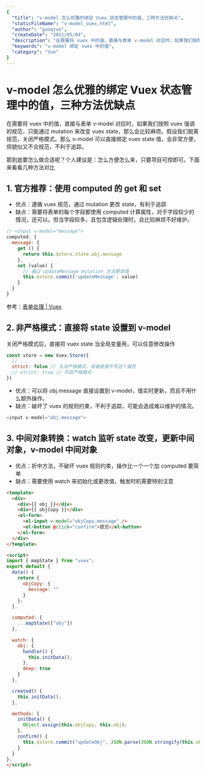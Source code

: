 ```yaml
---
{
  "title": "v-model 怎么优雅的绑定 Vuex 状态管理中的值，三种方法优缺点",
  "staticFileName": "v-model_vuex.html",
  "author": "guoqzuo",
  "createDate": "2021/05/04",
  "description": "在需要将 vuex 中的值，直接与表单 v-model 对应时，如果我们按照 vuex 强调的规范，只能通过 mutation 来改变 vuex state，那么会比较麻烦。假设我们脱离规范，关闭严格模式。那么 v-model 可以直接绑定 vuex state 值，会非常方便，但貌似又不合规范，不利于追踪。那到底要怎么做合适呢？个人建议是：怎么方便怎么来，只要项目可控即可。下面来看看几种方法对比 1. 官方推荐：使用 computed 的 get 和 set",
  "keywords": "v-model 绑定 vuex 中的值",
  "category": "Vue"
}
---
```

# v-model 怎么优雅的绑定 Vuex 状态管理中的值，三种方法优缺点
在需要将 vuex 中的值，直接与表单 v-model 对应时，如果我们按照 vuex 强调的规范，只能通过 mutation 来改变 vuex state，那么会比较麻烦。假设我们脱离规范，关闭严格模式。那么 v-model 可以直接绑定 vuex state 值，会非常方便，但貌似又不合规范，不利于追踪。

那到底要怎么做合适呢？个人建议是：怎么方便怎么来，只要项目可控即可。下面来看看几种方法对比

## 1. 官方推荐：使用 computed 的 get 和 set
- 优点：遵循 vuex 规范，通过 mutation 更改 state，有利于追踪
- 缺点：需要将表单的每个字段都使用 computed 计算属性，对于字段较少的情况，还可以。但当字段较多，且包含逻辑处理时，会比较麻烦不好维护。
```js
// <input v-model="message">
computed: {
  message: {
    get () {
      return this.$store.state.obj.message
    },
    set (value) {
      // 通过 updateMessage mutation 方法更改值
      this.$store.commit('updateMessage', value)
    }
  }
}
```
参考：[表单处理 | Vuex](https://vuex.vuejs.org/zh/guide/forms.html)


## 2. 非严格模式：直接将 state 设置到 v-model
关闭严格模式后，直接将 vuex state 当全局变量用，可以任意修改操作
```js
const store = new Vuex.Store({
  // ...
  strict: false // 关闭严格模式，或者直接不写这个属性
  // strict: true // 开启严格模式 
})
```

- 优点：可以将 obj.message 直接设置到 v-model，值实时更新，而且不用什么额外操作。
- 缺点：破坏了 vuex 的规则约束，不利于追踪，可能会造成难以维护的情况。

```js
<input v-model="obj.message">
```

## 3. 中间对象转换：watch 监听 state 改变，更新中间对象，v-model 中间对象
- 优点：折中方法，不破坏 vuex 规则约束，操作比一个一个加 computed 要简单
- 缺点：需要使用 watch 来初始化或更改值，触发时机需要特别注意

```html
<template>
  <div>
    <div>{{ obj }}</div>
    <div>{{ objCopy }}</div>
    <el-form>
      <el-input v-model="objCopy.message" />
      <el-button @click="confirm">提交</el-button>
    </el-form>
  </div>
</template>

<script>
import { mapState } from "vuex";
export default {
  data() {
    return {
      objCopy: {
        message: ""
      }
    };
  },

  computed: {
    ...mapState(["obj"])
  },

  watch: {
    obj: {
      handler() {
        this.initData();
      },
      deep: true
    }
  },

  created() {
    this.initData();
  },

  methods: {
    initData() {
      Object.assign(this.objCopy, this.obj);
    },
    confirm() {
      this.$store.commit("updateObj", JSON.parse(JSON.stringify(this.objCopy)));
    }
  }
};
</script>
```